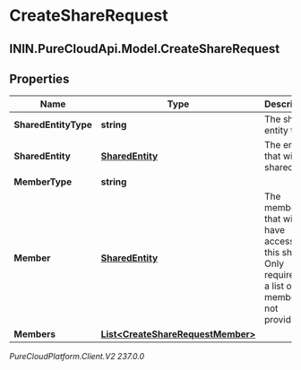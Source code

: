 # CreateShareRequest

## ININ.PureCloudApi.Model.CreateShareRequest

## Properties

|Name | Type | Description | Notes|
|------------ | ------------- | ------------- | -------------|
| **SharedEntityType** | **string** | The share entity type | |
| **SharedEntity** | [**SharedEntity**](SharedEntity) | The entity that will be shared | |
| **MemberType** | **string** |  | [optional] |
| **Member** | [**SharedEntity**](SharedEntity) | The member that will have access to this share. Only required if a list of members is not provided. | [optional] |
| **Members** | [**List&lt;CreateShareRequestMember&gt;**](CreateShareRequestMember) |  | [optional] |



_PureCloudPlatform.Client.V2 237.0.0_
